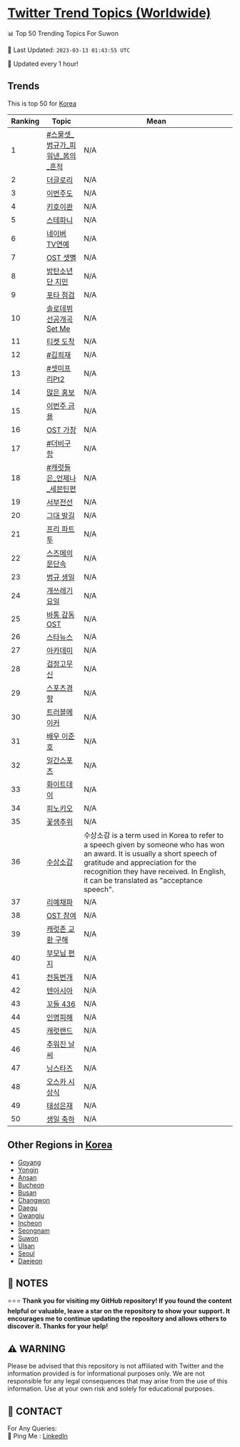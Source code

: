 [Twitter Trend Topics (Worldwide)](https://github.com/ErcinDedeoglu/Twitter-Trend-Topics)
==========


📊 Top 50 Trending Topics For Suwon

📆 Last Updated: `2023-03-13 01:43:55 UTC`

🔧 Updated every 1 hour!


## Trends

This is top 50 for [Korea](</Korea>)

| Ranking | Topic | Mean |
| ------- | ------------ | ------------ |
| 1 | [#스물셋_범규가_피워낸_봄의_흔적](http://twitter.com/search?q=%23%ec%8a%a4%eb%ac%bc%ec%85%8b_%eb%b2%94%ea%b7%9c%ea%b0%80_%ed%94%bc%ec%9b%8c%eb%82%b8_%eb%b4%84%ec%9d%98_%ed%9d%94%ec%a0%81) | N/A |
| 2 | [더글로리](http://twitter.com/search?q=%eb%8d%94%ea%b8%80%eb%a1%9c%eb%a6%ac) | N/A |
| 3 | [이번주도](http://twitter.com/search?q=%ec%9d%b4%eb%b2%88%ec%a3%bc%eb%8f%84) | N/A |
| 4 | [키호이콴](http://twitter.com/search?q=%ed%82%a4%ed%98%b8%ec%9d%b4%ec%bd%b4) | N/A |
| 5 | [스테파니](http://twitter.com/search?q=%ec%8a%a4%ed%85%8c%ed%8c%8c%eb%8b%88) | N/A |
| 6 | [네이버 TV연예](http://twitter.com/search?q=%eb%84%a4%ec%9d%b4%eb%b2%84+TV%ec%97%b0%ec%98%88) | N/A |
| 7 | [OST 샛별](http://twitter.com/search?q=OST+%ec%83%9b%eb%b3%84) | N/A |
| 8 | [방탄소년단 지민](http://twitter.com/search?q=%eb%b0%a9%ed%83%84%ec%86%8c%eb%85%84%eb%8b%a8+%ec%a7%80%eb%af%bc) | N/A |
| 9 | [포타 점검](http://twitter.com/search?q=%ed%8f%ac%ed%83%80+%ec%a0%90%ea%b2%80) | N/A |
| 10 | [솔로데뷔 선공개곡 Set Me](http://twitter.com/search?q=%ec%86%94%eb%a1%9c%eb%8d%b0%eb%b7%94+%ec%84%a0%ea%b3%b5%ea%b0%9c%ea%b3%a1+Set+Me) | N/A |
| 11 | [티켓 도착](http://twitter.com/search?q=%ed%8b%b0%ec%bc%93+%eb%8f%84%ec%b0%a9) | N/A |
| 12 | [#김희재](http://twitter.com/search?q=%23%ea%b9%80%ed%9d%ac%ec%9e%ac) | N/A |
| 13 | [#셋미프리Pt2](http://twitter.com/search?q=%23%ec%85%8b%eb%af%b8%ed%94%84%eb%a6%acPt2) | N/A |
| 14 | [많은 홍보](http://twitter.com/search?q=%eb%a7%8e%ec%9d%80+%ed%99%8d%eb%b3%b4) | N/A |
| 15 | [이번주 금욜](http://twitter.com/search?q=%ec%9d%b4%eb%b2%88%ec%a3%bc+%ea%b8%88%ec%9a%9c) | N/A |
| 16 | [OST 가창](http://twitter.com/search?q=OST+%ea%b0%80%ec%b0%bd) | N/A |
| 17 | [#더비구함](http://twitter.com/search?q=%23%eb%8d%94%eb%b9%84%ea%b5%ac%ed%95%a8) | N/A |
| 18 | [#캐럿들은_언제나_세븐틴편](http://twitter.com/search?q=%23%ec%ba%90%eb%9f%bf%eb%93%a4%ec%9d%80_%ec%96%b8%ec%a0%9c%eb%82%98_%ec%84%b8%eb%b8%90%ed%8b%b4%ed%8e%b8) | N/A |
| 19 | [서부전선](http://twitter.com/search?q=%ec%84%9c%eb%b6%80%ec%a0%84%ec%84%a0) | N/A |
| 20 | [그대 발길](http://twitter.com/search?q=%ea%b7%b8%eb%8c%80+%eb%b0%9c%ea%b8%b8) | N/A |
| 21 | [프리 파트투](http://twitter.com/search?q=%ed%94%84%eb%a6%ac+%ed%8c%8c%ed%8a%b8%ed%88%ac) | N/A |
| 22 | [스즈메의 문단속](http://twitter.com/search?q=%ec%8a%a4%ec%a6%88%eb%a9%94%ec%9d%98+%eb%ac%b8%eb%8b%a8%ec%86%8d) | N/A |
| 23 | [범규 생일](http://twitter.com/search?q=%eb%b2%94%ea%b7%9c+%ec%83%9d%ec%9d%bc) | N/A |
| 24 | [개쓰레기요일](http://twitter.com/search?q=%ea%b0%9c%ec%93%b0%eb%a0%88%ea%b8%b0%ec%9a%94%ec%9d%bc) | N/A |
| 25 | [바통 감동OST](http://twitter.com/search?q=%eb%b0%94%ed%86%b5+%ea%b0%90%eb%8f%99OST) | N/A |
| 26 | [스타뉴스](http://twitter.com/search?q=%ec%8a%a4%ed%83%80%eb%89%b4%ec%8a%a4) | N/A |
| 27 | [아카데미](http://twitter.com/search?q=%ec%95%84%ec%b9%b4%eb%8d%b0%eb%af%b8) | N/A |
| 28 | [검정고무신](http://twitter.com/search?q=%ea%b2%80%ec%a0%95%ea%b3%a0%eb%ac%b4%ec%8b%a0) | N/A |
| 29 | [스포츠경향](http://twitter.com/search?q=%ec%8a%a4%ed%8f%ac%ec%b8%a0%ea%b2%bd%ed%96%a5) | N/A |
| 30 | [트러블메이커](http://twitter.com/search?q=%ed%8a%b8%eb%9f%ac%eb%b8%94%eb%a9%94%ec%9d%b4%ec%bb%a4) | N/A |
| 31 | [배우 이준호](http://twitter.com/search?q=%eb%b0%b0%ec%9a%b0+%ec%9d%b4%ec%a4%80%ed%98%b8) | N/A |
| 32 | [일간스포츠](http://twitter.com/search?q=%ec%9d%bc%ea%b0%84%ec%8a%a4%ed%8f%ac%ec%b8%a0) | N/A |
| 33 | [화이트데이](http://twitter.com/search?q=%ed%99%94%ec%9d%b4%ed%8a%b8%eb%8d%b0%ec%9d%b4) | N/A |
| 34 | [피노키오](http://twitter.com/search?q=%ed%94%bc%eb%85%b8%ed%82%a4%ec%98%a4) | N/A |
| 35 | [꽃샘추위](http://twitter.com/search?q=%ea%bd%83%ec%83%98%ec%b6%94%ec%9c%84) | N/A |
| 36 | [수상소감](http://twitter.com/search?q=%ec%88%98%ec%83%81%ec%86%8c%ea%b0%90) | 수상소감 is a term used in Korea to refer to a speech given by someone who has won an award. It is usually a short speech of gratitude and appreciation for the recognition they have received. In English, it can be translated as "acceptance speech". |
| 37 | [리예채파](http://twitter.com/search?q=%eb%a6%ac%ec%98%88%ec%b1%84%ed%8c%8c) | N/A |
| 38 | [OST 참여](http://twitter.com/search?q=OST+%ec%b0%b8%ec%97%ac) | N/A |
| 39 | [캐럿존 교환 구해](http://twitter.com/search?q=%ec%ba%90%eb%9f%bf%ec%a1%b4+%ea%b5%90%ed%99%98+%ea%b5%ac%ed%95%b4) | N/A |
| 40 | [부모님 편지](http://twitter.com/search?q=%eb%b6%80%eb%aa%a8%eb%8b%98+%ed%8e%b8%ec%a7%80) | N/A |
| 41 | [천둥번개](http://twitter.com/search?q=%ec%b2%9c%eb%91%a5%eb%b2%88%ea%b0%9c) | N/A |
| 42 | [텐아시아](http://twitter.com/search?q=%ed%85%90%ec%95%84%ec%8b%9c%ec%95%84) | N/A |
| 43 | [꼬들 436](http://twitter.com/search?q=%ea%bc%ac%eb%93%a4+436) | N/A |
| 44 | [인명피해](http://twitter.com/search?q=%ec%9d%b8%eb%aa%85%ed%94%bc%ed%95%b4) | N/A |
| 45 | [캐럿랜드](http://twitter.com/search?q=%ec%ba%90%eb%9f%bf%eb%9e%9c%eb%93%9c) | N/A |
| 46 | [추워진 날씨](http://twitter.com/search?q=%ec%b6%94%ec%9b%8c%ec%a7%84+%eb%82%a0%ec%94%a8) | N/A |
| 47 | [닝스타즈](http://twitter.com/search?q=%eb%8b%9d%ec%8a%a4%ed%83%80%ec%a6%88) | N/A |
| 48 | [오스카 시상식](http://twitter.com/search?q=%ec%98%a4%ec%8a%a4%ec%b9%b4+%ec%8b%9c%ec%83%81%ec%8b%9d) | N/A |
| 49 | [태성은재](http://twitter.com/search?q=%ed%83%9c%ec%84%b1%ec%9d%80%ec%9e%ac) | N/A |
| 50 | [생일 축하](http://twitter.com/search?q=%ec%83%9d%ec%9d%bc+%ec%b6%95%ed%95%98) | N/A |



## Other Regions in [Korea](</Korea>)

* [Goyang](</Korea/Goyang.md>)
* [Yongin](</Korea/Yongin.md>)
* [Ansan](</Korea/Ansan.md>)
* [Bucheon](</Korea/Bucheon.md>)
* [Busan](</Korea/Busan.md>)
* [Changwon](</Korea/Changwon.md>)
* [Daegu](</Korea/Daegu.md>)
* [Gwangju](</Korea/Gwangju.md>)
* [Incheon](</Korea/Incheon.md>)
* [Seongnam](</Korea/Seongnam.md>)
* [Suwon](</Korea/Suwon.md>)
* [Ulsan](</Korea/Ulsan.md>)
* [Seoul](</Korea/Seoul.md>)
* [Daejeon](</Korea/Daejeon.md>)



## 📝 NOTES

⭐⭐⭐ **Thank you for visiting my GitHub repository! If you found the content helpful or valuable, leave a star on the repository to show your support. It encourages me to continue updating the repository and allows others to discover it. Thanks for your help!**


## ⚠️ WARNING

Please be advised that this repository is not affiliated with Twitter and the information provided is for informational purposes only. We are not responsible for any legal consequences that may arise from the use of this information. Use at your own risk and solely for educational purposes.


## 📨 CONTACT

 For Any Queries:  
            🏓 Ping Me : [LinkedIn](https://www.linkedin.com/in/ercindedeoglu/)
